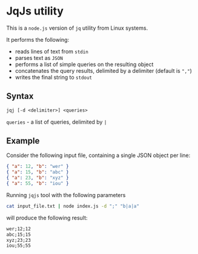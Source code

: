 # JqJs utility

This is a `node.js` version of `jq` utility from Linux systems.

It performs the following:

- reads lines of text from `stdin`
- parses text as `JSON`
- performs a list of simple queries on the resulting object
- concatenates the query results, delimited by a delimiter (default is `","`)
- writes the final string to `stdout`

## Syntax

```txt
jqj [-d <delimiter>] <queries>
```

`queries` - a list of queries, delimited by `|`

## Example

Consider the following input file, containing a single JSON object per line:

```json
{ "a": 12, "b": "wer" }
{ "a": 15, "b": "abc" }
{ "a": 23, "b": "xyz" }
{ "a": 55, "b": "iou" }
```

Running `jqjs` tool with the following parameters

```bash
cat input_file.txt | node index.js -d ";" "b|a|a"
```

will produce the following result:

```txt
wer;12;12
abc;15;15
xyz;23;23
iou;55;55
```
